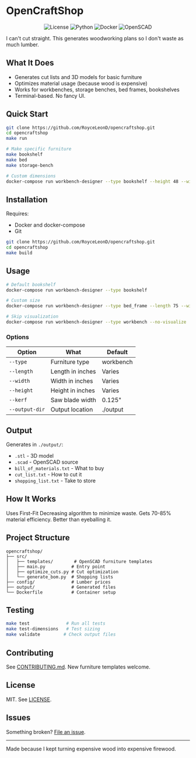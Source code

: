 # OpenCraftShop

<p align="center">
  <img src="https://img.shields.io/badge/license-MIT-blue.svg" alt="License">
  <img src="https://img.shields.io/badge/python-3.10+-green.svg" alt="Python">
  <img src="https://img.shields.io/badge/docker-required-blue.svg" alt="Docker">
  <img src="https://img.shields.io/badge/OpenSCAD-2021.01+-orange.svg" alt="OpenSCAD">
</p>

I can't cut straight. This generates woodworking plans so I don't waste as much lumber.

## What It Does

- Generates cut lists and 3D models for basic furniture
- Optimizes material usage (because wood is expensive)
- Works for workbenches, storage benches, bed frames, bookshelves
- Terminal-based. No fancy UI.

## Quick Start

```bash
git clone https://github.com/RoyceLeonD/opencraftshop.git
cd opencraftshop
make run

# Make specific furniture
make bookshelf
make bed
make storage-bench

# Custom dimensions
docker-compose run workbench-designer --type bookshelf --height 48 --width 24
```

## Installation

Requires:
- Docker and docker-compose
- Git

```bash
git clone https://github.com/RoyceLeonD/opencraftshop.git
cd opencraftshop
make build
```

## Usage

```bash
# Default bookshelf
docker-compose run workbench-designer --type bookshelf

# Custom size
docker-compose run workbench-designer --type bed_frame --length 75 --width 54

# Skip visualization
docker-compose run workbench-designer --type workbench --no-visualize
```

### Options

| Option | What | Default |
|--------|------|---------|
| `--type` | Furniture type | workbench |
| `--length` | Length in inches | Varies |
| `--width` | Width in inches | Varies |
| `--height` | Height in inches | Varies |
| `--kerf` | Saw blade width | 0.125" |
| `--output-dir` | Output location | ./output |

## Output

Generates in `./output/`:
- `.stl` - 3D model
- `.scad` - OpenSCAD source
- `bill_of_materials.txt` - What to buy
- `cut_list.txt` - How to cut it
- `shopping_list.txt` - Take to store

## How It Works

Uses First-Fit Decreasing algorithm to minimize waste. Gets 70-85% material efficiency. Better than eyeballing it.

## Project Structure

```
opencraftshop/
├── src/
│   ├── templates/        # OpenSCAD furniture templates
│   ├── main.py          # Entry point
│   ├── optimize_cuts.py # Cut optimization
│   └── generate_bom.py  # Shopping lists
├── config/              # Lumber prices
├── output/              # Generated files
└── Dockerfile           # Container setup
```

## Testing

```bash
make test              # Run all tests
make test-dimensions   # Test sizing
make validate         # Check output files
```

## Contributing

See [CONTRIBUTING.md](CONTRIBUTING.md). New furniture templates welcome.

## License

MIT. See [LICENSE](LICENSE).

## Issues

Something broken? [File an issue](https://github.com/RoyceLeonD/opencraftshop/issues).

---

Made because I kept turning expensive wood into expensive firewood.